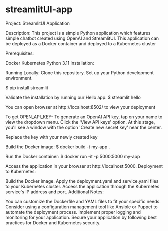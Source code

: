 # streamlitUI-app

Project: StreamlitUI Application

Description:
This project is a simple Python application which features simple chatbot created using OpenAI and StreamlitUI. This application can be deployed as a Docker container and deployed to a Kubernetes cluster

Prerequisites:

Docker
Kubernetes
Python 3.11
Installation:

Running Locally:
Clone this repository.
Set up your Python development environment.

$ pip install streamlit

Validate the installation by running our Hello app:
$ streamlit hello

You can open browser at http://localhost:8502/ to view your deployment

To get OPEN_API_KEY-
To generate an OpenAI API key, tap on your name to view the dropdown menu. Click the 'View API keys' option. At this stage, you'll see a window with the option 'Create new secret key' near the center.

Replace the key with your newly created key

Build the Docker image:
$ docker build -t my-app .

Run the Docker container:
$ docker run -it -p 5000:5000 my-app

Access the application in your browser at http://localhost:5000.
Deployment to Kubernetes:

Build the Docker image.
Apply the deployment.yaml and service.yaml files to your Kubernetes cluster.
Access the application through the Kubernetes service's IP address and port.
Additional Notes:

You can customize the Dockerfile and YAML files to fit your specific needs.
Consider using a configuration management tool like Ansible or Puppet to automate the deployment process.
Implement proper logging and monitoring for your application.
Secure your application by following best practices for Docker and Kubernetes security.
